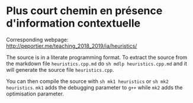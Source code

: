 # Plus court chemin en présence d'information contextuelle

Corresponding webpage: http://peportier.me/teaching_2018_2019/ia/heuristics/

The source is in a literate programming format. To extract the source from the markdown file `heuristics.cpp.md` do `sh mdlp heuristics.cpp.md` and it will generate the source file `heuristics.cpp`.

You can then compile the source with `sh mk1 heuristics` or `sh mk2 heuristics`. `mk1` adds the debugging parameter to `g++` while `mk2` adds the optimisation parameter.


